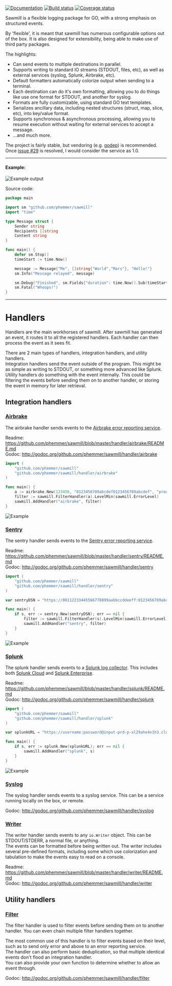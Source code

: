 [![Documentation](https://godoc.org/github.com/phemmer/sawmill?status.png)](http://godoc.org/github.com/phemmer/sawmill)
[![Build status](https://travis-ci.org/phemmer/sawmill.svg?branch=master)](https://travis-ci.org/phemmer/sawmill)
[![Coverage status](https://coveralls.io/repos/phemmer/sawmill/badge.svg?branch=master)](https://coveralls.io/r/phemmer/sawmill?branch=master)

Sawmill is a flexible logging package for GO, with a strong emphasis on structured events.

By 'flexible', it is meant that sawmill has numerous configurable options out of the box. It is also designed for extensibility, being able to make use of third party packages.

The highlights:

* Can send events to multiple destinations in parallel.
* Supports writing to standard IO streams (STDOUT, files, etc), as well as external services (syslog, Splunk, Airbrake, etc).
* Default formatters automatically colorize output when sending to a terminal.
* Each destination can do it's own formatting, allowing you to do things like use one format for STDOUT, and another for syslog.
* Formats are fully customizable, using standard GO text templates.
* Serializes ancillary data, including nested structures (struct, map, slice, etc), into key/value format.
* Supports synchronous & asynchronous processing, allowing you to resume execution without waiting for external services to accept a message.
* ...and much more.

The project is fairly stable, but vendoring (e.g. [godep](https://github.com/tools/godep)) is recommended. Once [issue #29](https://github.com/phemmer/sawmill/issues/29) is resolved, I would consider the service as 1.0.

---
#### Example:

![Example output](http://i.imgur.com/3rfgVvk.png)

Source code:
```go
package main

import sm "github.com/phemmer/sawmill"
import "time"

type Message struct {
	Sender string
	Recipients []string
	Content string
}

func main() {
	defer sm.Stop()
	timeStart := time.Now()

	message := Message{"Me", []string{"World","Mars"}, "Hello!"}
	sm.Info("Message relayed", message)

	sm.Debug("Finished", sm.Fields{"duration": time.Now().Sub(timeStart)})
	sm.Fatal("Whoops!")
}
```


---

# Handlers

Handlers are the main workhorses of sawmill. After sawmill has generated an event, it routes it to all the registered handlers. Each handler can then process the event as it sees fit.

There are 2 main types of handlers, integration handlers, and utility handlers.  
Integration handlers send the event outside of the program. This might be as simple as writing to STDOUT, or something more advanced like Splunk.  
Utility handlers do something with the event internally. This could be filtering the events before sending them on to another handler, or storing the event in memory for later retrieval.

## Integration handlers

### [Airbrake](https://github.com/phemmer/sawmill/tree/master/handler/airbrake)

The airbrake handler sends events to the [Airbrake error reporting service](https://airbrake.io/).


Readme: https://github.com/phemmer/sawmill/blob/master/handler/airbrake/README.md  
Godoc: http://godoc.org/github.com/phemmer/sawmill/handler/airbrake

```go
import (
	"github.com/phemmer/sawmill"
	"github.com/phemmer/sawmill/handler/airbrake"
)

func main() {
	a := airbrake.New(123456, "0123456789abcdef0123456789abcdef", "production")
	filter := sawmill.FilterHandler(a).LevelMin(sawmill.ErrorLevel)
	sawmill.AddHandler("airbrake", filter)
}
```

![Example](http://i.imgur.com/jYIjk6s.png)

### [Sentry](https://github.com/phemmer/sawmill/tree/master/handler/sentry)

The sentry handler sends events to the [Sentry error reporting service](https://getsentry.com).


Readme: https://github.com/phemmer/sawmill/blob/master/handler/sentry/README.md  
Godoc: http://godoc.org/github.com/phemmer/sawmill/handler/sentry

```go
import (
	"github.com/phemmer/sawmill"
	"github.com/phemmer/sawmill/handler/sentry"
)

var sentryDSN = "https://00112233445566778899aabbccddeeff:0123456789abcdef0123456789abcdef@app.getsentry.com/12345"

func main() {
	if s, err := sentry.New(sentryDSN); err == nil {
		filter := sawmill.FilterHandler(s).LevelMin(sawmill.ErrorLevel)
		sawmill.AddHandler("sentry", filter)
	}
}
```

![Example](http://i.imgur.com/TsNFXgR.png)

### [Splunk](https://github.com/phemmer/sawmill/tree/master/handler/splunk)

The splunk handler sends events to a [Splunk log collector](http://www.splunk.com/). This includes both [Splunk Cloud](http://www.splunk.com/en_us/products/splunk-cloud.html) and [Splunk Enterprise](http://www.splunk.com/en_us/products/splunk-enterprise.html).

Readme: https://github.com/phemmer/sawmill/blob/master/handler/splunk/README.md  
Godoc: http://godoc.org/github.com/phemmer/sawmill/handler/splunk

```go
import (
	"github.com/phemmer/sawmill"
	"github.com/phemmer/sawmill/handler/splunk"
)

var splunkURL = "https://username:password@input-prd-p-xl29ahe4v1h3.cloud.splunk.com:8089/?index=development"

func main() {
	if s, err := splunk.New(splunkURL); err == nil {
		sawmill.AddHandler("splunk", s)
	}
}
```

![Example](http://i.imgur.com/ZRxSEte.png)

### [Syslog](https://github.com/phemmer/sawmill/tree/master/handler/syslog)

The syslog handler sends events to a syslog service. This can be a service running locally on the box, or remote.


Godoc: http://godoc.org/github.com/phemmer/sawmill/handler/syslog

### [Writer](https://github.com/phemmer/sawmill/tree/master/handler/writer)

The writer handler sends events to any `io.Writer` object. This can be STDOUT/STDERR, a normal file, or anything.  
The events can be formatted before being written out. The writer includes several pre-defined formats, including some which use colorization and tabulation to make the events easy to read on a console.

Readme: https://github.com/phemmer/sawmill/blob/master/handler/writer/README.md  
Godoc: http://godoc.org/github.com/phemmer/sawmill/handler/writer

## Utility handlers

### [Filter](https://github.com/phemmer/sawmill/tree/master/handler/filter)

The filter handler is used to filter events before sending them on to another handler. You can even chain multiple filter handlers together.

The most common use of this handler is to filter events based on their level, such as to send only error and above to an error reporting service.  
The handler can also perform basic deduplication, so that multiple identical events don't flood an integration handler.  
You can also provide your own function to determine whether to allow an event through.


Godoc: http://godoc.org/github.com/phemmer/sawmill/handler/filter
